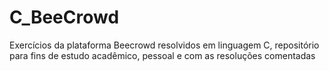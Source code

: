 # C_BeeCrowd
Exercícios da plataforma Beecrowd resolvidos em linguagem C, repositório para fins de estudo acadêmico, pessoal e com as resoluções comentadas 

